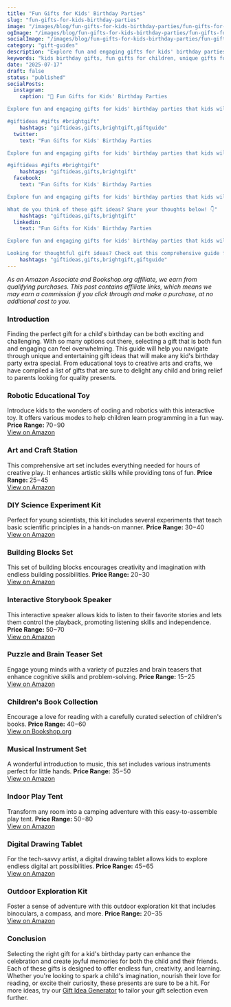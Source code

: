 ```yaml
---
title: "Fun Gifts for Kids' Birthday Parties"
slug: "fun-gifts-for-kids-birthday-parties"
image: "/images/blog/fun-gifts-for-kids-birthday-parties/fun-gifts-for-kids-birthday-parties-banner.webp"
ogImage: "/images/blog/fun-gifts-for-kids-birthday-parties/fun-gifts-for-kids-birthday-parties-og.webp"
socialImage: "/images/blog/fun-gifts-for-kids-birthday-parties/fun-gifts-for-kids-birthday-parties-social.webp"
category: "gift-guides"
description: "Explore fun and engaging gifts for kids' birthday parties that kids will love and parents will appreciate."
keywords: "kids birthday gifts, fun gifts for children, unique gifts for kids, birthday present ideas, toys for kids"
date: "2025-07-17"
draft: false
status: "published"
socialPosts:
  instagram:
    caption: "🎁 Fun Gifts for Kids' Birthday Parties

Explore fun and engaging gifts for kids' birthday parties that kids will love and parents will appreciate.

#giftideas #gifts #brightgift"
    hashtags: "giftideas,gifts,brightgift,giftguide"
  twitter:
    text: "Fun Gifts for Kids' Birthday Parties

Explore fun and engaging gifts for kids' birthday parties that kids will love and parents will appreciate.

#giftideas #gifts #brightgift"
    hashtags: "giftideas,gifts,brightgift"
  facebook:
    text: "Fun Gifts for Kids' Birthday Parties

Explore fun and engaging gifts for kids' birthday parties that kids will love and parents will appreciate.

What do you think of these gift ideas? Share your thoughts below! 👇"
    hashtags: "giftideas,gifts,brightgift"
  linkedin:
    text: "Fun Gifts for Kids' Birthday Parties

Explore fun and engaging gifts for kids' birthday parties that kids will love and parents will appreciate.

Looking for thoughtful gift ideas? Check out this comprehensive guide for inspiration."
    hashtags: "giftideas,gifts,brightgift,giftguide"
---
```


*As an Amazon Associate and Bookshop.org affiliate, we earn from qualifying purchases. This post contains affiliate links, which means we may earn a commission if you click through and make a purchase, at no additional cost to you.*

### Introduction

Finding the perfect gift for a child's birthday can be both exciting and challenging. With so many options out there, selecting a gift that is both fun and engaging can feel overwhelming. This guide will help you navigate through unique and entertaining gift ideas that will make any kid's birthday party extra special. From educational toys to creative arts and crafts, we have compiled a list of gifts that are sure to delight any child and bring relief to parents looking for quality presents.

### Robotic Educational Toy
Introduce kids to the wonders of coding and robotics with this interactive toy. It offers various modes to help children learn programming in a fun way. **Price Range:** $70-$90  
<a href="https://www.amazon.com/s?k=robotic+educational+toy&tag=bright-gift-20" class="amazon-link" target="_blank" rel="noopener">View on Amazon</a>

### Art and Craft Station
This comprehensive art set includes everything needed for hours of creative play. It enhances artistic skills while providing tons of fun. **Price Range:** $25-$45  
<a href="https://www.amazon.com/s?k=art+and+craft+station&tag=bright-gift-20" class="amazon-link" target="_blank" rel="noopener">View on Amazon</a>

### DIY Science Experiment Kit
Perfect for young scientists, this kit includes several experiments that teach basic scientific principles in a hands-on manner. **Price Range:** $30-$40  
<a href="https://www.amazon.com/s?k=diy+science+experiment+kit&tag=bright-gift-20" class="amazon-link" target="_blank" rel="noopener">View on Amazon</a>

### Building Blocks Set
This set of building blocks encourages creativity and imagination with endless building possibilities. **Price Range:** $20-$30  
<a href="https://www.amazon.com/s?k=building+blocks+set&tag=bright-gift-20" class="amazon-link" target="_blank" rel="noopener">View on Amazon</a>

### Interactive Storybook Speaker
This interactive speaker allows kids to listen to their favorite stories and lets them control the playback, promoting listening skills and independence. **Price Range:** $50-$70  
<a href="https://www.amazon.com/s?k=interactive+storybook+speaker&tag=bright-gift-20" class="amazon-link" target="_blank" rel="noopener">View on Amazon</a>

### Puzzle and Brain Teaser Set
Engage young minds with a variety of puzzles and brain teasers that enhance cognitive skills and problem-solving. **Price Range:** $15-$25  
<a href="https://www.amazon.com/s?k=puzzle+brain+teaser+set&tag=bright-gift-20" class="amazon-link" target="_blank" rel="noopener">View on Amazon</a>

### Children's Book Collection
Encourage a love for reading with a carefully curated selection of children's books. **Price Range:** $40-$60  
<a href="https://bookshop.org/a/brightgift/9780060254926" class="amazon-link" target="_blank" rel="noopener">View on Bookshop.org</a>

### Musical Instrument Set
A wonderful introduction to music, this set includes various instruments perfect for little hands. **Price Range:** $35-$50  
<a href="https://www.amazon.com/s?k=musical+instrument+set+for+kids&tag=bright-gift-20" class="amazon-link" target="_blank" rel="noopener">View on Amazon</a>

### Indoor Play Tent
Transform any room into a camping adventure with this easy-to-assemble play tent. **Price Range:** $50-$80  
<a href="https://www.amazon.com/s?k=indoor+play+tent&tag=bright-gift-20" class="amazon-link" target="_blank" rel="noopener">View on Amazon</a>

### Digital Drawing Tablet
For the tech-savvy artist, a digital drawing tablet allows kids to explore endless digital art possibilities. **Price Range:** $45-$65  
<a href="https://www.amazon.com/s?k=digital+drawing+tablet+for+kids&tag=bright-gift-20" class="amazon-link" target="_blank" rel="noopener">View on Amazon</a>

### Outdoor Exploration Kit
Foster a sense of adventure with this outdoor exploration kit that includes binoculars, a compass, and more. **Price Range:** $20-$35  
<a href="https://www.amazon.com/s?k=outdoor+exploration+kit+for+kids&tag=bright-gift-20" class="amazon-link" target="_blank" rel="noopener">View on Amazon</a>

### Conclusion
Selecting the right gift for a kid's birthday party can enhance the celebration and create joyful memories for both the child and their friends. Each of these gifts is designed to offer endless fun, creativity, and learning. Whether you're looking to spark a child's imagination, nourish their love for reading, or excite their curiosity, these presents are sure to be a hit. For more ideas, try our [Gift Idea Generator](https://bright-gift.com) to tailor your gift selection even further.